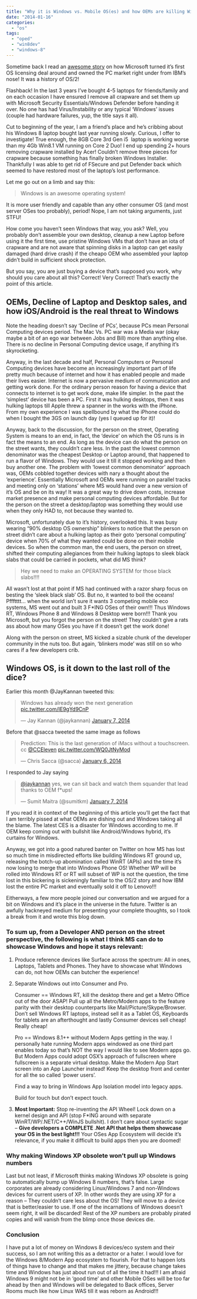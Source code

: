 ```yaml
---
title: "Why it is Windows vs. Mobile OS(es) and how OEMs are killing Windows"
date: "2014-01-16"
categories: 
  - "os"
tags: 
  - "oped"
  - "win8dev"
  - "windows-8"
---
```


Sometime back I read an [awesome story](http://arstechnica.com/business/2013/11/half-an-operating-system-the-triumph-and-tragedy-of-os2/5/ "Half an operating system: The triumph and tragedy of OS/2") on how Microsoft turned it’s first OS licensing deal around and owned the PC market right under from IBM’s nose! It was a history of OS/2!

Flashback! In the last 3 years I’ve bought 4-5 laptops for friends/family and on each occasion I have ensured I remove all crapware and set them up with Microsoft Security Essentials/Windows Defender before handing it over. No one has had Virus/Instability or any typical ‘Windows’ issues (couple had hardware failures, yup, the title says it all).

Cut to beginning of the year, I am a friend’s place and he’s cribbing about his Windows 8 laptop bought last year running slowly. Curious, I offer to investigate! True enough, the 8GB Core 3rd Gen i5  laptop is working worse than my 4Gb Win8.1 VM running on Core 2 Duo! I end up spending 2+ hours removing crapware installed by Acer! Couldn’t remove three pieces for crapware because something has finally broken Windows Installer. Thankfully I was able to get rid of FSecure and put Defender back which seemed to have restored most of the laptop’s lost performance.

Let me go out on a limb and say this:

> Windows is an awesome operating system!

It is more user friendly and capable than any other consumer OS (and most server OSes too probably), period! Nope, I am not taking arguments, just STFU!

How come you haven’t seen Windows that way, you ask? Well, you probably don’t assemble your own desktop, cleanup a new Laptop before using it the first time, use pristine Windows VMs that don’t have an iota of crapware and are not aware that spinning disks in a laptop can get easily damaged (hard drive crash) if the cheapo OEM who assembled your laptop didn’t build in sufficient shock protection.

But you say, you are just buying a device that’s supposed you work, why should you care about all this? Correct! Very Correct! That’s exactly the point of this article.

## OEMs, Decline of Laptop and Desktop sales, and how iOS/Android is the real threat to Windows

Note the heading doesn’t say ‘Decline of PCs’, because PCs mean Personal Computing devices period. The Mac Vs. PC war was a Media war (okay maybe a bit of an ego war between Jobs and Bill) more than anything else. There is no decline in Personal Computing device usage, if anything it’s skyrocketing.

Anyway, in the last decade and half, Personal Computers or Personal Computing devices have become an increasingly important part of life pretty much because of internet and how it has enabled people and made their lives easier. Internet is now a pervasive medium of communication and getting work done. For the ordinary person reason for having a device that connects to internet is to get work done, make life simpler. In the past the ‘simplest’ device has been a PC. First it was hulking desktops, then it was hulking laptops till Apple threw a spanner in the works with the iPhone. From my own experience I was spellbound by what the iPhone could do when I bought the 3GS on launch day (yes I queued up for it)!

Anyway, back to the discussion, for the person on the street, Operating System is means to an end, in fact, the ‘device’ on which the OS runs is in fact the means to an end. As long as the device can do what the person on the street wants, they couldn’t care less. In the past the lowest common denominator was the cheapest Desktop or Laptop around, that happened to run a flavor of Windows. They would use it till it stopped working and then buy another one. The problem with ‘lowest common denominator’ approach was, OEMs cobbled together devices with nary a thought about the ‘experience’. Essentially Microsoft and OEMs were running on parallel tracks and meeting only on ‘stations’ where MS would hand over a new version of it’s OS and be on its way! It was a great way to drive down costs, increase market presence and make personal computing devices affordable. But for the person on the street a desktop/laptop was something they would use when they only HAD to, not because they wanted to.

Microsoft, unfortunately due to it’s history, overlooked this. It was busy wearing “90% desktop OS ownership” blinkers to notice that the person on street didn’t care about a hulking laptop as their goto ‘personal computing’ device when 70% of what they wanted could be done on their mobile devices. So when the common man, the end users, the person on street, shifted their computing allegiances from their hulking laptops to sleek black slabs that could be carried in pockets, what did MS think?

> Hey we need to make an OPERATING SYSTEM for those black slabs!!!!

All wasn’t lost at that point if MS had continued with a razor sharp focus on besting the ‘sleek black slab’ OS. But no, it wanted to boil the oceans! Pffftttt… when the world isn’t sure it wants 3 competing mobile eco systems, MS went out and built 3 F\*ING OSes of their own!!! Thus Windows RT, Windows Phone 8 and Windows 8 Desktop were born!!! Thank you Microsoft, but you forgot the person on the street! They couldn’t give a rats ass about how many OSes you have if it doesn’t get the work done!

Along with the person on street, MS kicked a sizable chunk of the developer community in the nuts too. But again, ‘blinkers mode’ was still on so who cares if a few developers crib.

## Windows OS, is it down to the last roll of the dice?

Earlier this month @JayKannan tweeted this:

<blockquote class="twitter-tweet"><p>Windows has already won the next generation <a href="http://t.co/IE9gYd9CnP">pic.twitter.com/IE9gYd9CnP</a></p>— Jay Kannan (@jaykannan) <a href="https://twitter.com/jaykannan/statuses/420501546875371521">January 7, 2014</a></blockquote>

Before that @sacca tweeted the same image as follows

<blockquote class="twitter-tweet"><p>Prediction: This is the last generation of iMacs without a touchscreen. cc <a href="https://twitter.com/CCEleven">@CCEleven</a> <a href="http://t.co/WQ0JtNyMod">pic.twitter.com/WQ0JtNyMod</a></p>— Chris Sacca (@sacca) <a href="https://twitter.com/sacca/statuses/420243428161486848">January 6, 2014</a></blockquote>

I responded to Jay saying

<blockquote class="twitter-tweet"><p><a href="https://twitter.com/jaykannan">@jaykannan</a> yes, we can sit back and watch them squander that lead thanks to OEM f*ups!</p>— Sumit Maitra (@sumitkm) <a href="https://twitter.com/sumitkm/statuses/420501943073505280">January 7, 2014</a></blockquote>

If you read it in context of the beginning of this article you’ll get the fact that I am terribly pissed at what OEMs are dishing out and Windows taking all the blame. The latest CES is a disaster for Windows according to me. If OEM keep coming out with bullshit like Android/Windows hybrid, it’s curtains for Windows.

Anyway, we got into a good natured banter on Twitter on how MS has lost so much time in misdirected efforts like building Windows RT ground up, releasing the botch-up abomination called WinRT (APIs) and the time it’s now losing to merge that into Windows Phone OS! Whether WP will be rolled into Windows RT or RT will subset of WP is not the question, the time lost in this bickering is sickeningly familiar to the OS/2 story and how IBM lost the entire PC market and eventually sold it off to Lenovo!!!

Eitherways, a few more people joined our conversation and we argued for a bit on Windows and it’s place in the universe in the future. Twitter is an awfully hackneyed medium for presenting your complete thoughts, so I took a break from it and wrote this blog down.

### To sum up, from a Developer AND person on the street perspective, the following is what I think MS can do to showcase Windows and hope it stays relevant:

1. Produce reference devices like Surface across the spectrum: All in ones, Laptops, Tablets and Phones. They have to showcase what Windows can do, not how OEMs can butcher the experience!
2. Separate Windows out into Consumer and Pro.
    
    Consumer == Windows RT, kill the desktop there and get a Metro Office out of the door ASAP! Pull up all the Metro/Modern apps to the feature parity with their desktop counterparts like Mail/Picture/Skype/Browser. Don’t sell Windows RT laptops, instead sell it as a Tablet OS, Keyboards for tablets are an afterthought and lastly Consumer devices sell cheap! Really cheap!
    
    Pro == Windows 8.1++ without Modern Apps getting in the way. I personally hate running Modern apps windowed as one third part enables today so that’s NOT the way I would like to see Modern apps go. But Modern Apps could adopt OSX’s approach of fullscreen where fullscreen is a separate virtual desktop. Make the Modern App Start screen into an App Launcher instead! Keep the desktop front and center for all the so called ‘power users’.
    
    Find a way to bring in Windows App Isolation model into legacy apps.
    
    Build for touch but don’t expect touch.
    
3. **Most Important:** Stop re-inventing the API Wheel! Lock down on a kernel design and API (stop F\*ING around with separate WinRT/WP/.NET/C++/WinJS bullshit). I don’t care about syntactic sugar – **Give developers a COMPLETE .Net API that helps them showcase your OS in the best light!!!** Your OSes App Ecosystem will decide it’s relevance, if you make it difficult to build apps then you are doomed!

### Why making Windows XP obsolete won’t pull up Windows numbers

Last but not least, if Microsoft thinks making Windows XP obsolete is going to automatically bump up Windows 8 numbers, that’s false. Large corporates are already considering Linux/Windows 7 and non-Windows devices for current users of XP. In other words they are using XP for a reason – They couldn’t care less about the OS! They will move to a device that is better/easier to use. If one of the incarnations of Windows doesn’t seem right, it will be discarded! Rest of the XP numbers are probably pirated copies and will vanish from the blimp once those devices die.

### Conclusion

I have put a lot of money on Windows 8 devices/eco system and their success, so I am not writing this as a detractor or a hater. I would love for the Windows 8/Modern App ecosystem to flourish. For that to happen lots of things have to change and that makes me jittery, because change takes time and Windows has just about run out of all the time it had!!! I am afraid Windows 9 might not be in ‘good time’ and other Mobile OSes will be too far ahead by then and Windows will be delegated to Back offices, Server Rooms much like how Linux WAS till it was reborn as Android!!!
